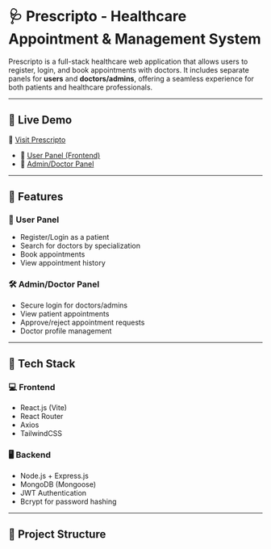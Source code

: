 # 🩺 Prescripto - Healthcare Appointment & Management System

Prescripto is a full-stack healthcare web application that allows users to register, login, and book appointments with doctors. It includes separate panels for **users** and **doctors/admins**, offering a seamless experience for both patients and healthcare professionals.

---

## 🔗 Live Demo

🚀 [Visit Prescripto](https://yogeshaswal29.github.io/prescripto/
)

- 👥 [User Panel (Frontend)](https://prescripto-frontend-4m9c.onrender.com)
- 🔐 [Admin/Doctor Panel](https://prescripto-admin-ky2l.onrender.com)

---

## 📌 Features

### 👥 User Panel
- Register/Login as a patient
- Search for doctors by specialization
- Book appointments
- View appointment history

### 🛠️ Admin/Doctor Panel
- Secure login for doctors/admins
- View patient appointments
- Approve/reject appointment requests
- Doctor profile management

---

## 🧱 Tech Stack

### 💻 Frontend
- React.js (Vite)
- React Router
- Axios
- TailwindCSS

### 🖥️ Backend
- Node.js + Express.js
- MongoDB (Mongoose)
- JWT Authentication
- Bcrypt for password hashing

---

## 📁 Project Structure

